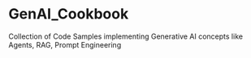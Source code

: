 # GenAI_Cookbook
Collection of Code Samples implementing Generative AI concepts like Agents, RAG, Prompt Engineering
